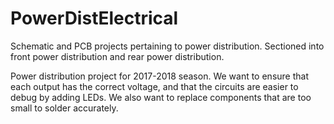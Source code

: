 # PowerDistElectrical
Schematic and PCB projects pertaining to power distribution. Sectioned into front power distribution and rear power distribution.

Power distribution project for 2017-2018 season. We want to ensure that each output has the correct voltage, and that the circuits are easier to debug by adding LEDs. We also want to replace components that are too small to solder accurately.

